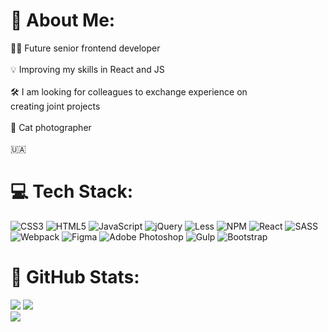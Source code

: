 # 🦖 About Me:
💁🏼   Future senior frontend developer<br><br>💡   Improving my skills in React and JS<br><br>🛠️   I am looking for colleagues to exchange experience on<br>     creating joint projects<br><br>📸   Cat photographer<br><br>                     🇺🇦



# 💻 Tech Stack:
![CSS3](https://img.shields.io/badge/css3-%231572B6.svg?style=for-the-badge&logo=css3&logoColor=white) ![HTML5](https://img.shields.io/badge/html5-%23E34F26.svg?style=for-the-badge&logo=html5&logoColor=white) ![JavaScript](https://img.shields.io/badge/javascript-%23323330.svg?style=for-the-badge&logo=javascript&logoColor=%23F7DF1E) ![jQuery](https://img.shields.io/badge/jquery-%230769AD.svg?style=for-the-badge&logo=jquery&logoColor=white) ![Less](https://img.shields.io/badge/less-2B4C80?style=for-the-badge&logo=less&logoColor=white) ![NPM](https://img.shields.io/badge/NPM-%23000000.svg?style=for-the-badge&logo=npm&logoColor=white) ![React](https://img.shields.io/badge/react-%2320232a.svg?style=for-the-badge&logo=react&logoColor=%2361DAFB) ![SASS](https://img.shields.io/badge/SASS-hotpink.svg?style=for-the-badge&logo=SASS&logoColor=white) ![Webpack](https://img.shields.io/badge/webpack-%238DD6F9.svg?style=for-the-badge&logo=webpack&logoColor=black) 	![Figma](https://img.shields.io/badge/figma-%23F24E1E.svg?style=for-the-badge&logo=figma&logoColor=white) ![Adobe Photoshop](https://img.shields.io/badge/adobephotoshop-%2331A8FF.svg?style=for-the-badge&logo=adobephotoshop&logoColor=white) ![Gulp](https://img.shields.io/badge/GULP-%23CF4647.svg?style=for-the-badge&logo=gulp&logoColor=white) ![Bootstrap](https://img.shields.io/badge/bootstrap-%23563D7C.svg?style=for-the-badge&logo=bootstrap&logoColor=white)
# 🗿 GitHub Stats:
![](https://github-readme-stats.vercel.app/api/top-langs/?username=FeliciRivares&theme=midnight-purple&hide_border=true&include_all_commits=true&count_private=false&layout=compact)
![](https://github-readme-streak-stats.herokuapp.com/?user=FeliciRivares&theme=midnight-purple&hide_border=true)<br/>
[![](https://visitcount.itsvg.in/api?id=FeliciRivares&icon=2&color=1)](https://visitcount.itsvg.in)

